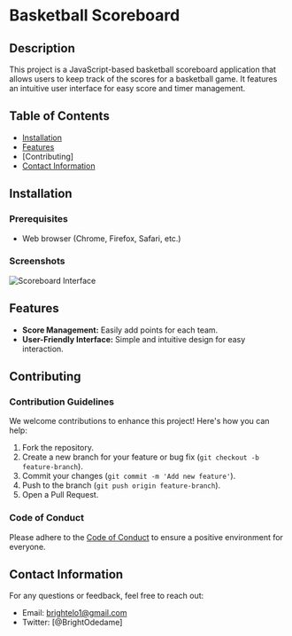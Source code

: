 # Basketball Scoreboard

## Description
This project is a JavaScript-based basketball scoreboard application that allows users to keep track of the scores for a basketball game. It features an intuitive user interface for easy score and timer management.

## Table of Contents
- [Installation](#installation)
- [Features](#features)
 - [Contributing]
- [Contact Information](#contact-information)

## Installation
### Prerequisites
- Web browser (Chrome, Firefox, Safari, etc.)

### Screenshots
![Scoreboard Interface](/Javascript_higher_level_programiming_Projects/BASKETBALL_SCORE_BOARD/basktball_score_board.png)

## Features
- **Score Management:** Easily add points for each team.
- **User-Friendly Interface:** Simple and intuitive design for easy interaction.

## Contributing
### Contribution Guidelines
We welcome contributions to enhance this project! Here's how you can help:
1. Fork the repository.
2. Create a new branch for your feature or bug fix (`git checkout -b feature-branch`).
3. Commit your changes (`git commit -m 'Add new feature'`).
4. Push to the branch (`git push origin feature-branch`).
5. Open a Pull Request.

### Code of Conduct
Please adhere to the [Code of Conduct](CODE_OF_CONDUCT.md) to ensure a positive environment for everyone.

## Contact Information
For any questions or feedback, feel free to reach out:
- Email: brightelo1@gmail.com
- Twitter: [@BrightOdedame]
